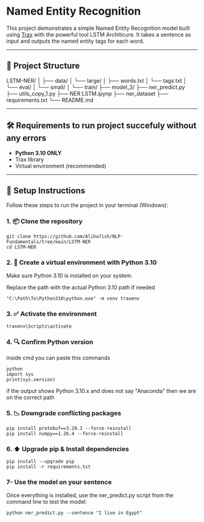 # Named Entity Recognition

This project demonstrates a simple Named Entity Recognition model built using [Trax](https://github.com/google/trax) with the powerful tool LSTM Architicure. It takes a sentence as input and outputs the named entity tags for each word.

---

## 📁 Project Structure

LSTM-NER/
│
├── data/
│ └── large/
│ ├── words.txt
│ └── tags.txt
│ └── eval/
│ └── small/
│ └── train/
├── model_3/
├── ner_predict.py
├── utils_copy_1.py
├── NER LSTM.ipynp
├── ner_dataset
├── requirements.txt
└── README.md

---

## 🛠 Requirements to run project succefuly without any errors

- **Python 3.10 ONLY**
- Trax library
- Virtual environment (recommended)

---

## 🚀 Setup Instructions

Follow these steps to run the project in your terminal (Windows):

### 1. 📦 Clone the repository

```
git clone https://github.com/Aliha7ish/NLP-Fundamentals/tree/main/LSTM-NER
cd LSTM-NER
```

### 2. 🐍 Create a virtual environment with Python 3.10

Make sure Python 3.10 is installed on your system.

Replace the path with the actual Python 3.10 path if needed
```
"C:\Path\To\Python310\python.exe" -m venv traxenv
```

### 3. ✅ Activate the environment

```
traxenv\Scripts\activate
```

### 4. 🔍 Confirm Python version

inside cmd you can paste this commands

```
python
import sys
print(sys.version)
```

if the output shows Python 3.10.x and does not say "Anaconda" then we are on the correct path

### 5. 📉 Downgrade conflicting packages

```
pip install protobuf==3.20.3 --force-reinstall
pip install numpy==1.26.4 --force-reinstall
```

### 6. ⬆️ Upgrade pip & Install dependencies

```
pip install --upgrade pip
pip install -r requirements.txt
```

### 7- Use the model on your sentence

Once everything is installed, use the ner_predict.py script from the command line to test the model:

```
python ner_predict.py --sentence "I live in Egypt"
```
